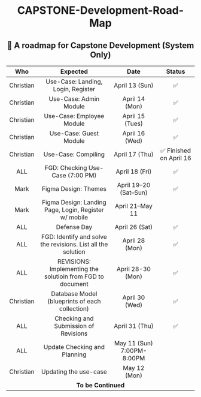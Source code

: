 <h1 align="center">CAPSTONE-Development-Road-Map</h1>
<h2 align="center">📅 A roadmap for Capstone Development (System Only)</h2>

<div align="center">

<table>
  <thead>
    <tr>
      <th align="center">Who</th>
      <th align="center">Expected</th>
      <th align="center">Date</th>
      <th align="center">Status</th>
    </tr>
  </thead>
  <tbody>
    <tr>
      <td align="center">Christian</td>
      <td align="center">Use-Case: Landing, Login, Register</td>
      <td align="center">April 13 (Sun)</td>
      <td align="center">✅</td>
    </tr>
    <tr>
      <td align="center">Christian</td>
      <td align="center">Use-Case: Admin Module</td>
      <td align="center">April 14 (Mon)</td>
      <td align="center">✅</td>
    </tr>
    <tr>
      <td align="center">Christian</td>
      <td align="center">Use-Case: Employee Module</td>
      <td align="center">April 15 (Tues)</td>
      <td align="center">✅</td>
    </tr>
    <tr>
      <td align="center">Christian</td>
      <td align="center">Use-Case: Guest Module</td>
      <td align="center">April 16 (Wed)</td>
      <td align="center">✅</td>
    </tr>
    <tr>
      <td align="center">Christian</td>
      <td align="center">Use-Case: Compiling</td>
      <td align="center">April 17 (Thu)</td>
      <td align="center">✅ Finished on April 16</td>
    </tr>
    <tr>
      <td align="center">ALL</td>
      <td align="center">FGD: Checking Use-Case (7:00 PM)</td>
      <td align="center">April 18 (Fri)</td>
      <td align="center">✅</td>
    </tr>
    <tr>
      <td align="center">Mark</td>
      <td align="center">Figma Design: Themes</td>
      <td align="center">April 19–20 (Sat–Sun)</td>
      <td align="center">✅</td>
    </tr>
    <tr>
      <td align="center">Mark</td>
      <td align="center">Figma Design: Landing Page, Login, Register w/ mobile</td>
      <td align="center">April 21–May 11</td>
      <td align="center"></td>
    </tr>
    <tr>
      <td align="center">ALL</td>
      <td align="center">Defense Day</td>
      <td align="center">April 26 (Sat)</td>
      <td align="center">✅</td>
    </tr>
    <tr>
      <td align="center">ALL</td>
      <td align="center">FGD: Identify and solve the revisions. List all the solution</td>
      <td align="center">April 28 (Mon)</td>
      <td align="center">✅</td>
    </tr>
    <tr>
      <td align="center">ALL</td>
      <td align="center">REVISIONS: Implementing the solutioin from FGD to document</td>
      <td align="center">April 28-30 (Mon)</td>
      <td align="center">✅</td>
    </tr>
    <tr>
      <td align="center">Christian</td>
      <td align="center">Database Model (blueprints of each collection)</td>
      <td align="center">April 30 (Wed)</td>
      <td align="center">✅</td>
    </tr>
    <tr>
      <td align="center">ALL</td>
      <td align="center">Checking and Submission of Revisions</td>
      <td align="center">April 31 (Thu)</td>
      <td align="center">✅</td>
    </tr>
   <tr>
      <td align="center">ALL</td>
      <td align="center">Update Checking and Planning</td>
      <td align="center">May 11 (Sun) 7:00PM-8:00PM</td>
      <td align="center"></td>
    </tr>
    <tr>
      <td align="center">Christian</td>
      <td align="center">Updating the use-case</td>
      <td align="center">May 12 (Mon)</td>
      <td align="center"></td>
    </tr>
    <tr>
      <td align="center" colspan="4"><b>To be Continued</b></td>
    </tr>
  </tbody>
</table>

</div>

